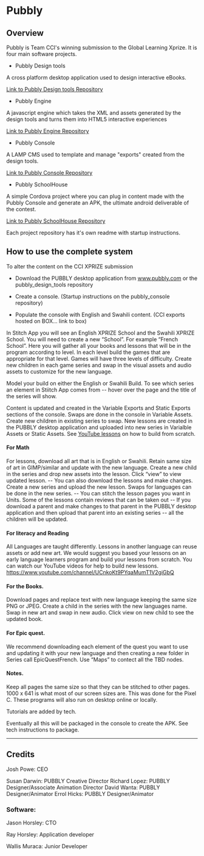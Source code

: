 # Pubbly

## Overview

Pubbly is Team CCI's winning submission to the Global Learning Xprize. It is four main software projects.

* Pubbly Design tools

A cross platform desktop application used to design interactive eBooks.

[Link to Pubbly Design tools Repository](https://github.com/PubblyDevelopment/pubbly_design_tools)

* Pubbly Engine

A javascript engine which takes the XML and assets generated by the design tools and turns them into HTML5 interactive experiences

[Link to Pubbly Engine Repository](https://github.com/PubblyDevelopment/pubbly_engine)

* Pubbly Console

A LAMP CMS used to template and manage "exports" created from the design tools.

[Link to Pubbly Console Repository](https://github.com/PubblyDevelopment/pubbly_console)

* Pubbly SchoolHouse

A simple Cordova project where you can plug in content made with the Pubbly Console and generate an APK, the ultimate android deliverable of the contest.

[Link to Pubbly SchoolHouse Repository](https://github.com/PubblyDevelopment/pubbly_schoolhouse)

Each project repository has it's own readme with startup instructions.

## How to use the complete system

To alter the content on the CCI XPRIZE submission

* Download the PUBBLY desktop application from www.pubbly.com or the pubbly_design_tools repository

* Create a console. (Startup instructions on the pubbly_console repository)

* Populate the console with English and Swahili content. (CCI exports hosted on BOX... link to box)

In Stitch App you will see an English XPRIZE School and the Swahili XPRIZE School. You will need to create a new “School”. For example “French School”. Here you will gather all your books and lessons that will be in the program according to level. In each level build the games that are appropriate for that level. Games will have three levels of difficulty. Create new children in each game series and swap in the visual assets and audio assets to customize for the new language.

Model your build on either the English or Swahili Build. To see which series an element in Stiitch App comes from -- hover over the page and the title of the series will show.

Content is updated and created in the Variable Exports and Static Exports sections of the console. Swaps are done in the console in Variable Assets. Create new children in existing series to swap. New lessons are created in the PUBBLY desktop application and uploaded into new series in Varialble Assets or Static Assets. See [YouTube lessons](https://www.youtube.com/channel/UCnkoKt9PYqaMumT1V2giGbQ) on how to build from scratch.

#### For Math

For lessons, download all art that is in English or Swahili. Retain same size of art in GIMP/similar and update with the new language. Create a new child in the series and drop new assets into the lesson. Click “view” to view updated lesson.
-- You can also download the lessons and make changes. Create a new series and upload the new lesson. Swaps for languages can be done in the new series.
-- You can stitch the lesson pages you want in Units. Some of the lessons contain reviews that can be taken out
-- If you download a parent and make changes to that parent in the PUBBLY desktop application and then upload that parent into an existing series -- all the children will be updated.

#### For literacy and Reading

All Languages are taught differently. Lessons in another language can reuse assets or add new art. We would suggest you based your lessons on an early language learners program and build your lessons from scratch. You can watch our YouTube videos for help to build new lessons.
https://www.youtube.com/channel/UCnkoKt9PYqaMumT1V2giGbQ

#### For the Books.

Download pages and replace text with new language keeping the same size PNG or JPEG. Create a child in the series with the new languages name. Swap in new art and swap in new audio. Click view on new child to see the updated book.

#### For Epic quest.

We recommend downloading each element of the quest you want to use and updating it with your new language and then creating a new folder in Series call EpicQuestFrench. Use “Maps” to contect all the TBD nodes.

#### Notes.

Keep all pages the same size so that they can be stitched to other pages. 1000 x 641 is what most of our screen sizes are. This was done for the Pixel C. These programs will also run on desktop online or locally.

Tutorials are added by tech.

Eventually all this will be packaged in the console to create the APK. See tech instructions to package.

----

## Credits

Josh Powe: CEO

Susan Darwin: PUBBLY Creative Director
Richard Lopez: PUBBLY Designer/Associate Animation Director
David Wanta: PUBBLY Designer/Animator
Errol Hicks: PUBBLY Designer/Animator


### Software: 

Jason Horsley: CTO

Ray Horsley: Application developer

Wallis Muraca: Junior Developer
